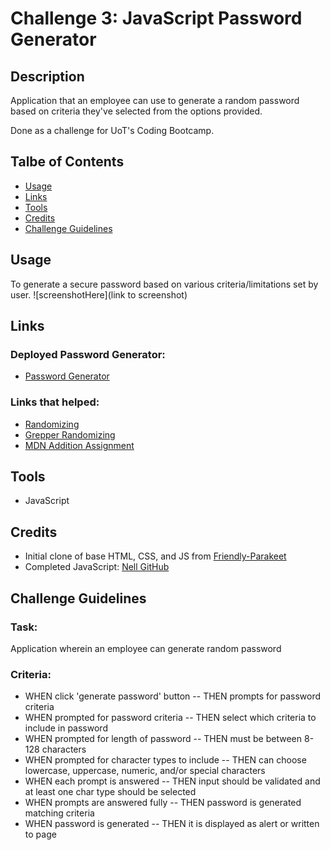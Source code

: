 # Challenge 3: JavaScript Password Generator

## Description
Application that an employee can use to generate a random password based on criteria they've selected from the options provided.

Done as a challenge for UoT's Coding Bootcamp.

## Talbe of Contents
* [Usage](#usage)
* [Links](#links)
* [Tools](#tools)
* [Credits](#credits)
* [Challenge Guidelines](#challenge-guidelines)

## Usage
To generate a secure password based on various criteria/limitations set by user.
![screenshotHere](link to screenshot)

## Links
### Deployed Password Generator:
* [Password Generator](https://shannonnell.github.io/UoT-coding-challenge-3/)
### Links that helped:
* [Randomizing](https://stackoverflow.com/questions/1349404/generate-random-string-characters-in-javascript)
* [Grepper Randomizing](https://www.codegrepper.com/code-examples/javascript/select+random+character+from+string+javascript)
* [MDN Addition Assignment](https://developer.mozilla.org/en-US/docs/Web/JavaScript/Reference/Operators/Addition_assignment)

## Tools
* JavaScript

## Credits
* Initial clone of base HTML, CSS, and JS from [Friendly-Parakeet](https://github.com/coding-boot-camp/friendly-parakeet)
* Completed JavaScript: [Nell GitHub](https://github.com/ShannonNell)

## Challenge Guidelines
### Task:
Application wherein an employee can generate random password

### Criteria: 
- WHEN click 'generate password' button -- THEN prompts for password criteria
- WHEN prompted for password criteria -- THEN select which criteria to include in password
- WHEN prompted for length of password -- THEN must be between 8-128 characters
- WHEN prompted for character types to include -- THEN can choose lowercase, uppercase, numeric, and/or special characters
- WHEN each prompt is answered -- THEN input should be validated and at least one char type should be selected
- WHEN prompts are answered fully -- THEN password is generated matching criteria
- WHEN password is generated -- THEN it is displayed as alert or written to page
